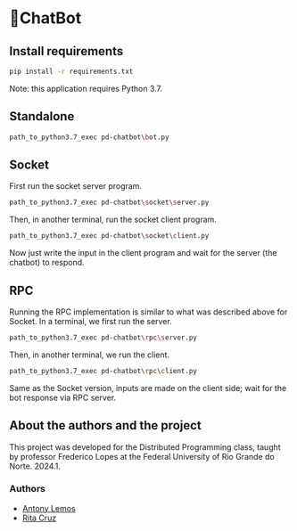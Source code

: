 # 🤖ChatBot


## Install requirements

```bash
pip install -r requirements.txt
```
Note: this application requires Python 3.7.

## Standalone
```bash
path_to_python3.7_exec pd-chatbot\bot.py 
```

## Socket
First run the socket server program. 
```bash
path_to_python3.7_exec pd-chatbot\socket\server.py 
```
Then, in another terminal, run the socket client program.
```bash
path_to_python3.7_exec pd-chatbot\socket\client.py 
```
Now just write the input in the client program and wait for the server (the chatbot) to respond.

## RPC
Running the RPC implementation is similar to what was described above for Socket. In a terminal, we first run the server.
```bash
path_to_python3.7_exec pd-chatbot\rpc\server.py 
```
Then, in another terminal, we run the client.
```bash
path_to_python3.7_exec pd-chatbot\rpc\client.py 
```
Same as the Socket version, inputs are made on the client side; wait for the bot response via RPC server.

## About the authors and the project
This project was developed for the Distributed Programming class, taught by professor Frederico Lopes at the Federal University of Rio Grande do Norte. 2024.1. 
### Authors
- [Antony Lemos](https://github.com/antonylemos)
- [Rita Cruz](https://github.com/rcchcz/)
